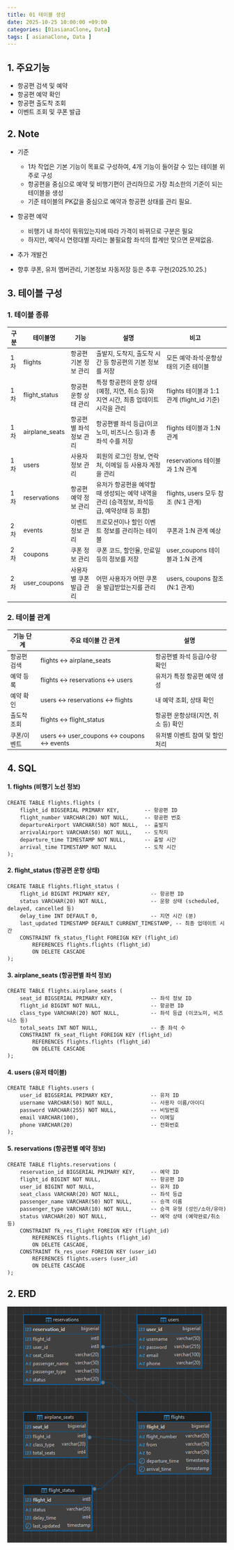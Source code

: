 ```yaml
---
title: 01 테이블 생성
date: 2025-10-25 10:00:00 +09:00
categories: [01asianaClone, Data]
tags: [ asianaClone, Data ]
---
```


## 1. 주요기능
 - 항공편 검색 및 예약
 - 항공편 예약 확인
 - 항공편 출도착 조회
 - 이벤트 조회 및 쿠폰 발급

## 2. Note  
 - 기준
   - 1차 작업은 기본 기능이 목표로 구성하여, 4개 기능이 들어갈 수 있는 테이블 위주로 구성
   - 항공편을 중심으로 예약 및 비행기편이 관리하므로 가장 최소한의 기준이 되는 테이블을 생성 
   - 기준 테이블의 PK값을 중심으로 예약과 항공편 상태를 관리 필요.
 
 - 항공편 예약
   - 비행기 내 좌석이 뭐뭐있는지에 따라 가격이 바뀌므로 구분은 필요
   - 하지만, 예약시 연령대별 자리는 불필요함 좌석의 합계만 맞으면 문제없음. 

 - 추가 개발건
  - 향후 쿠폰, 유저 멤버관리, 기본정보 자동저장 등은 추후 구현(2025.10.25.)
 
## 3. 테이블 구성
### 1. 테이블 종류

| 구분    | 테이블명                  | 기능            | 설명                                                    | 비고                                 |
|-------| --------------------- | ------------- | ----------------------------------------------------- | ---------------------------------- |
| 1차    | flights              | 항공편 기본 정보 관리  | 출발지, 도착지, 출도착 시간 등 항공편의 기본 정보를 저장                     | 모든 예약·좌석·운항상태의 기준 테이블              |
| 1차    | flight_status       | 항공편 운항 상태 관리  | 특정 항공편의 운항 상태(예정, 지연, 취소 등)와 지연 시간, 최종 업데이트 시각을 관리    | flights 테이블과 1:1 관계 (flight_id 기준) |
| 1차     | airplane_seats      | 항공편별 좌석 정보 관리 | 항공편별 좌석 등급(이코노미, 비즈니스 등)과 총 좌석 수를 저장                  | flights 테이블과 1:N 관계                |
| 1차      | users               | 사용자 정보 관리     | 회원의 로그인 정보, 연락처, 이메일 등 사용자 계정을 관리                     | reservations 테이블과 1:N 관계           |
| 1차      | reservations        | 항공편 예약 정보 관리  | 유저가 항공편을 예약할 때 생성되는 예약 내역을 관리 (승객정보, 좌석등급, 예약상태 등 포함) | flights, users 모두 참조 (N:1 관계)      |
| 2차 | events        | 이벤트 정보 관리     | 프로모션이나 할인 이벤트 정보를 관리하는 테이블                            | 쿠폰과 1:N 관계 예상                      |
| 2차 | coupons       | 쿠폰 정보 관리      | 쿠폰 코드, 할인율, 만료일 등의 정보를 저장                             | user_coupons 테이블과 1:N 관계           |
| 2차 | user_coupons  | 사용자별 쿠폰 발급 관리 | 어떤 사용자가 어떤 쿠폰을 발급받았는지를 관리                             | users, coupons 참조 (N:1 관계)         |

### 2. 테이블 관계

| 기능 단계  | 주요 테이블 간 관계                             | 설명                    |
| ------ | --------------------------------------- | --------------------- |
| 항공편 검색 | flights ↔ airplane_seats                | 항공편별 좌석 등급/수량 확인      |
| 예약 등록  | flights ↔ reservations ↔ users          | 유저가 특정 항공편 예약 생성      |
| 예약 확인  | users ↔ reservations ↔ flights          | 내 예약 조회, 상태 확인        |
| 출도착 조회 | flights ↔ flight_status                 | 항공편 운항상태(지연, 취소 등) 확인 |
| 쿠폰/이벤트 | users ↔ user_coupons ↔ coupons ↔ events | 유저별 이벤트 참여 및 할인 처리    |

## 4. SQL
#### 1. flights (비행기 노선 정보)

  ``` 
  CREATE TABLE flights.flights (
      flight_id BIGSERIAL PRIMARY KEY,        -- 항공편 ID
      flight_number VARCHAR(20) NOT NULL,     -- 항공편 번호
      departureAirport VARCHAR(50) NOT NULL,  -- 출발지
      arrivalAirport VARCHAR(50) NOT NULL,    -- 도착지
      departure_time TIMESTAMP NOT NULL,      -- 출발 시간
      arrival_time TIMESTAMP NOT NULL         -- 도착 시간
  );
  ```

#### 2. flight_status (항공편 운항 상태)
  ```
  CREATE TABLE flights.flight_status (
      flight_id BIGINT PRIMARY KEY,             -- 항공편 ID
      status VARCHAR(20) NOT NULL,              -- 운항 상태 (scheduled, delayed, cancelled 등)
      delay_time INT DEFAULT 0,                 -- 지연 시간 (분)
      last_updated TIMESTAMP DEFAULT CURRENT_TIMESTAMP, -- 최종 업데이트 시간
      CONSTRAINT fk_status_flight FOREIGN KEY (flight_id)
          REFERENCES flights.flights (flight_id)
          ON DELETE CASCADE
  );
  ```

#### 3. airplane_seats (항공편별 좌석 정보)
  ```
  CREATE TABLE flights.airplane_seats (
      seat_id BIGSERIAL PRIMARY KEY,            -- 좌석 정보 ID
      flight_id BIGINT NOT NULL,                -- 항공편 ID
      class_type VARCHAR(20) NOT NULL,          -- 좌석 등급 (이코노미, 비즈니스 등)
      total_seats INT NOT NULL,                 -- 총 좌석 수
      CONSTRAINT fk_seat_flight FOREIGN KEY (flight_id)
          REFERENCES flights.flights (flight_id)
          ON DELETE CASCADE
  );
  ```

#### 4. users (유저 테이블)
  ```
  CREATE TABLE flights.users (
      user_id BIGSERIAL PRIMARY KEY,            -- 유저 ID
      username VARCHAR(50) NOT NULL,            -- 사용자 이름/아이디
      password VARCHAR(255) NOT NULL,           -- 비밀번호
      email VARCHAR(100),                       -- 이메일
      phone VARCHAR(20)                         -- 전화번호
  );
  ```

#### 5. reservations (항공편별 예약 정보)
  ```
  CREATE TABLE flights.reservations (
      reservation_id BIGSERIAL PRIMARY KEY,     -- 예약 ID
      flight_id BIGINT NOT NULL,                -- 항공편 ID
      user_id BIGINT NOT NULL,                  -- 유저 ID
      seat_class VARCHAR(20) NOT NULL,          -- 좌석 등급
      passenger_name VARCHAR(50) NOT NULL,      -- 승객 이름
      passenger_type VARCHAR(10) NOT NULL,      -- 승객 유형 (성인/소아/유아)
      status VARCHAR(20) NOT NULL,              -- 예약 상태 (예약완료/취소 등)
      CONSTRAINT fk_res_flight FOREIGN KEY (flight_id)
          REFERENCES flights.flights (flight_id)
          ON DELETE CASCADE,
      CONSTRAINT fk_res_user FOREIGN KEY (user_id)
          REFERENCES flights.users (user_id)
          ON DELETE CASCADE
  );
  ```

## 2. ERD
 ![내 그림](assets/img/AsianaClone/tableERD.png "이미지")
